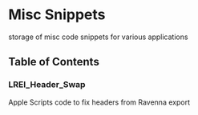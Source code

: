 # Misc Snippets
storage of misc code snippets for various applications

## Table of Contents

### LREI_Header_Swap

Apple Scripts code to fix headers from Ravenna export
